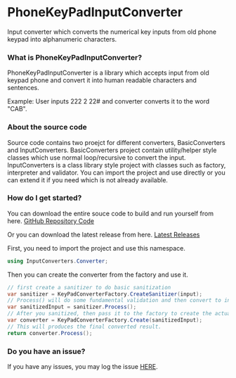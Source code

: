 # PhoneKeyPadInputConverter
Input converter which converts the numerical key inputs from old phone keypad into alphanumeric characters.

### What is PhoneKeyPadInputConverter?

PhoneKeyPadInputConverter is a library which accepts input from old keypad phone and convert it into human readable characters and sentences.

Example: 
User inputs 222 2 22# and converter converts it to the word "CAB".

### About the source code
Source code contains two proejct for different converters, BasicConverters and InputConverters. BasicConverters project contain utility/helper style classes which use normal loop/recursive to convert the input. InputConverters is a class library style project with classes such as factory, interpreter and validator. You can import the project and use directly or you can extend it if you need which is not already available. 

### How do I get started?
You can download the entire souce code to build and run yourself from here.
[GitHub Repository Code](https://github.com/mgkyawkolwin/PhoneKeypadInputConverter)

Or you can download the latest release from here.
[Latest Releases](https://github.com/mgkyawkolwin/PhoneKeypadInputConverter/releases)

First, you need to import the project and use this namespace.

```csharp
using InputConverters.Converter;
```

Then you can create the converter from the factory and use it.

```csharp
// first create a sanitizer to do basic sanitization
var sanitizer = KeyPadConverterFactory.CreateSanitizer(input);
// Process() will do some fundamental validation and then convert to intermediate result
var sanitizedInput = sanitizer.Process();
// After you sanitized, then pass it to the factory to create the actual converter
var converter = KeyPadConverterFactory.Create(sanitizedInput);
// This will produces the final converted result.
return converter.Process();
```

### Do you have an issue?

If you have any issues, you may log the issue [HERE](https://github.com/mgkyawkolwin/PhoneKeypadInputConverter/issues).